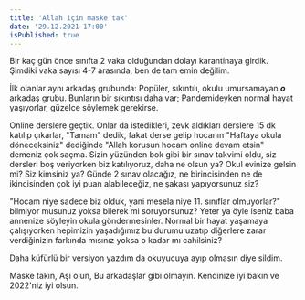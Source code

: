 ```yaml
---
title: 'Allah için maske tak'
date: '29.12.2021 17:00'
isPublished: true
---
```


Bir kaç gün önce sınıfta 2 vaka olduğundan dolayı karantinaya girdik. Şimdiki vaka sayısı 4-7 arasında, ben de tam emin değilim.

İlk olanlar aynı arkadaş grubunda: Popüler, sıkıntılı, okulu umursamayan _**o**_ arkadaş grubu. Bunların bir sıkıntısı daha var; Pandemideyken normal hayat yaşıyorlar, güzelce söylemek gerekirse.

Online derslere geçtik. Onlar da istedikleri, zevk aldıkları derslere 15 dk katılıp çıkarlar, "Tamam" dedik, fakat derse gelip hocanın "Haftaya okula döneceksiniz" dediğinde "Allah korusun hocam online devam etsin" demeniz çok saçma. Sizin yüzünden bok gibi bir sınav takvimi oldu, siz dersleri boş veriyorken biz katılıyoruz, daha ne olsun ya? Okul evinize gelsin mi? Siz kimsiniz ya? Günde 2 sınav olacağız, ne birincisinden ne de ikincisinden çok iyi puan alabileceğiz, ne şakası yapıyorsunuz siz?

"Hocam niye sadece biz olduk, yani mesela niye 11. sınıflar olmuyorlar?" bilmiyor musunuz yoksa bilerek mi soruyorsunuz? Yeter ya öyle iseniz baba annenize söyleyin okula göndermesinler. Normal bir hayat yaşamaya çalışıyorken hepimizin yaşadığımız bu durumu uzatıp diğerlere zarar verdiğinizin farkında mısınız yoksa o kadar mı cahilsiniz?

Daha küfürlü bir versiyon yazdım da okuyucuya ayıp olmasın diye sildim.

Maske takın, Aşı olun, Bu arkadaşlar gibi olmayın. Kendinize iyi bakın ve 2022'niz iyi olsun.
